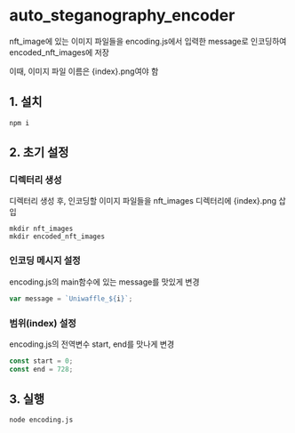 # auto_steganography_encoder
nft_image에 있는 이미지 파일들을 encoding.js에서 입력한 message로 인코딩하여 encoded_nft_images에 저장

이때, 이미지 파일 이름은 {index}.png여야 함 

## 1. 설치
```shell
npm i
```

## 2. 초기 설정
### 디렉터리 생성
디렉터리 생성 후, 인코딩할 이미지 파일들을 nft_images 디렉터리에 {index}.png 삽입
```shell
mkdir nft_images
mkdir encoded_nft_images
```
### 인코딩 메시지 설정
encoding.js의 main함수에 있는 message를 맛있게 변경
```js
var message = `Uniwaffle_${i}`;
```

### 범위(index) 설정
encoding.js의 전역변수 start, end를 맛나게 변경
```js
const start = 0;
const end = 728;
```

## 3. 실행
```shell
node encoding.js
```








